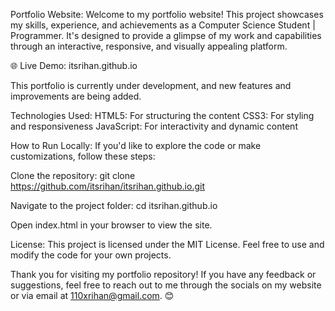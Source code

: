 Portfolio Website:
Welcome to my portfolio website! This project showcases my skills, experience, and achievements as a Computer Science Student | Programmer. It's designed to provide a glimpse of my work and capabilities through an interactive, responsive, and visually appealing platform.

🌐 Live Demo: itsrihan.github.io

This portfolio is currently under development, and new features and improvements are being added.

Technologies Used:
HTML5: For structuring the content
CSS3: For styling and responsiveness
JavaScript: For interactivity and dynamic content

How to Run Locally:
If you'd like to explore the code or make customizations, follow these steps:

Clone the repository:
git clone https://github.com/itsrihan/itsrihan.github.io.git  

Navigate to the project folder:
cd itsrihan.github.io
 
Open index.html in your browser to view the site.

License:
This project is licensed under the MIT License.
Feel free to use and modify the code for your own projects.

Thank you for visiting my portfolio repository! If you have any feedback or suggestions, feel free to reach out to me through the socials on my website or via email at 110xrihan@gmail.com. 😊
